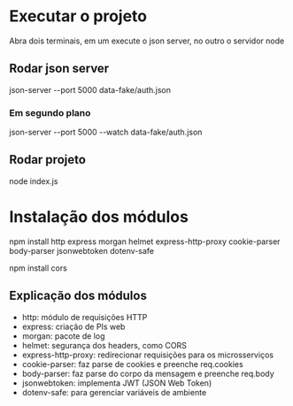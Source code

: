 
# Executar o projeto
Abra dois terminais, em um execute o json server, no outro o servidor node

## Rodar json server
json-server --port 5000 data-fake/auth.json

### Em segundo plano
json-server --port 5000 --watch data-fake/auth.json

## Rodar projeto
node index.js

# Instalação dos módulos
npm install http express morgan helmet express-http-proxy cookie-parser body-parser jsonwebtoken dotenv-safe

npm install cors

## Explicação dos módulos
- http: módulo de requisições HTTP
- express: criação de PIs web
- morgan: pacote de log
- helmet: segurança dos headers, como CORS
- express-http-proxy: redirecionar requisições para os microsserviços
- cookie-parser: faz parse de cookies e preenche req.cookies
- body-parser: faz parse do corpo da mensagem e preenche req.body
- jsonwebtoken: implementa JWT (JSON Web Token)
- dotenv-safe: para gerenciar variáveis de ambiente

